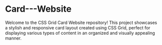 # Card---Website
Welcome to the CSS Grid Card Website repository! This project showcases a stylish and responsive card layout created using CSS Grid, perfect for displaying various types of content in an organized and visually appealing manner.
